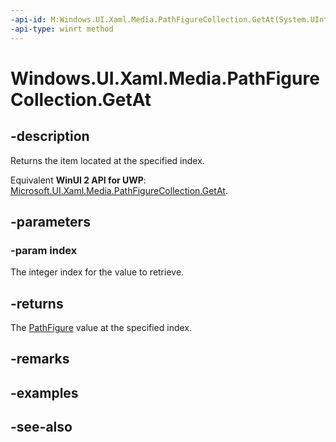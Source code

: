 ```yaml
---
-api-id: M:Windows.UI.Xaml.Media.PathFigureCollection.GetAt(System.UInt32)
-api-type: winrt method
---
```


<!-- Method syntax
public Windows.UI.Xaml.Media.PathFigure GetAt(System.UInt32 index)
-->

# Windows.UI.Xaml.Media.PathFigureCollection.GetAt

## -description
Returns the item located at the specified index.

Equivalent **WinUI 2 API for UWP**: [Microsoft.UI.Xaml.Media.PathFigureCollection.GetAt](/windows/winui/api/microsoft.ui.xaml.media.pathfigurecollection.getat).

## -parameters
### -param index
The integer index for the value to retrieve.

## -returns
The [PathFigure](pathfigure.md) value at the specified index.

## -remarks

## -examples

## -see-also

